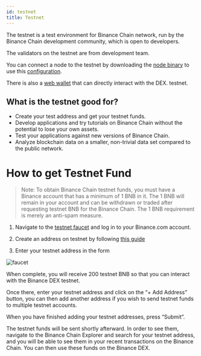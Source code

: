 ```yaml
---
id: testnet
title: Testnet
---
```


The testnet is a test environment for Binance Chain network, run by the Binance Chain development community, which is open to developers.

The validators on the testnet are from development team.

You can connect a node to the testnet by downloading the [node binary](https://github.com/binance-chain/node-binary/tree/master/fullnode/testnet/0.6.3-hotfix) to use this [configuration](https://github.com/binance-chain/node-binary/tree/master/fullnode/testnet/0.6.3-hotfix/config).

There is also a [web wallet](https://testnet.binance.org/en/) that can directly interact with the DEX. testnet.

## What is the testnet good for?

- Create your test address and get your testnet funds.
- Develop applications and try tutorials on Binance Chain without the potential to lose your own assets.
- Test your applications against new versions of Binance Chain.
- Analyze blockchain data on a smaller, non-trivial data set compared to the public network.

# How to get Testnet Fund

> Note: To obtain Binance Chain testnet funds, you must have a Binance account that has a minimum of 1 BNB in it. The 1 BNB will remain in your account and can be withdrawn or traded after requesting testnet BNB for the Binance Chain. The 1 BNB requirement is merely an anti-spam measure.

1. Navigate to the [testnet faucet](https://www.binance.com/en/dex/testnet/address) and log in to your Binance.com account.

2. Create an address on testnet by following [this guide](create-address.md)

3. Enter your testnet address in the form

![faucet](assets/faucet.jpeg)

When complete, you will receive 200 testnet BNB so that you can interact with the Binance DEX testnet.

Once there, enter your testnet address and click on the “+ Add Address” button, you can then add another address if you wish to send testnet funds to multiple testnet accounts.

When you have finished adding your testnet addresses, press “Submit”.

The testnet funds will be sent shortly afterward. In order to see them, navigate to the Binance Chain Explorer and search for your testnet address, and you will be able to see them in your recent transactions on the Binance Chain. You can then use these funds on the Binance DEX.
